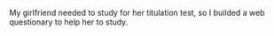 My girlfriend needed to study for her titulation test, so I builded a web questionary to help her to study.